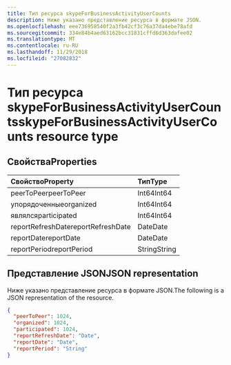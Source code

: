 ```yaml
---
title: Тип ресурса skypeForBusinessActivityUserCounts
description: Ниже указано представление ресурса в формате JSON.
ms.openlocfilehash: eee736958540f2a3fb42cf3c76a37da4ebe78afd
ms.sourcegitcommit: 334e84b4aed63162bcc31831cffd6d363dafee02
ms.translationtype: MT
ms.contentlocale: ru-RU
ms.lasthandoff: 11/29/2018
ms.locfileid: "27082832"
---
```

# <a name="skypeforbusinessactivityusercounts-resource-type"></a><span data-ttu-id="16761-103">Тип ресурса skypeForBusinessActivityUserCounts</span><span class="sxs-lookup"><span data-stu-id="16761-103">skypeForBusinessActivityUserCounts resource type</span></span>

## <a name="properties"></a><span data-ttu-id="16761-104">Свойства</span><span class="sxs-lookup"><span data-stu-id="16761-104">Properties</span></span>

| <span data-ttu-id="16761-105">Свойство</span><span class="sxs-lookup"><span data-stu-id="16761-105">Property</span></span>          | <span data-ttu-id="16761-106">Тип</span><span class="sxs-lookup"><span data-stu-id="16761-106">Type</span></span>   |
| :---------------- | :----- |
| <span data-ttu-id="16761-107">peerToPeer</span><span class="sxs-lookup"><span data-stu-id="16761-107">peerToPeer</span></span>        | <span data-ttu-id="16761-108">Int64</span><span class="sxs-lookup"><span data-stu-id="16761-108">Int64</span></span>  |
| <span data-ttu-id="16761-109">упорядоченные</span><span class="sxs-lookup"><span data-stu-id="16761-109">organized</span></span>         | <span data-ttu-id="16761-110">Int64</span><span class="sxs-lookup"><span data-stu-id="16761-110">Int64</span></span>  |
| <span data-ttu-id="16761-111">являлся</span><span class="sxs-lookup"><span data-stu-id="16761-111">participated</span></span>      | <span data-ttu-id="16761-112">Int64</span><span class="sxs-lookup"><span data-stu-id="16761-112">Int64</span></span>  |
| <span data-ttu-id="16761-113">reportRefreshDate</span><span class="sxs-lookup"><span data-stu-id="16761-113">reportRefreshDate</span></span> | <span data-ttu-id="16761-114">Date</span><span class="sxs-lookup"><span data-stu-id="16761-114">Date</span></span>   |
| <span data-ttu-id="16761-115">reportDate</span><span class="sxs-lookup"><span data-stu-id="16761-115">reportDate</span></span>        | <span data-ttu-id="16761-116">Date</span><span class="sxs-lookup"><span data-stu-id="16761-116">Date</span></span>   |
| <span data-ttu-id="16761-117">reportPeriod</span><span class="sxs-lookup"><span data-stu-id="16761-117">reportPeriod</span></span>      | <span data-ttu-id="16761-118">String</span><span class="sxs-lookup"><span data-stu-id="16761-118">String</span></span> |

## <a name="json-representation"></a><span data-ttu-id="16761-119">Представление JSON</span><span class="sxs-lookup"><span data-stu-id="16761-119">JSON representation</span></span>

<span data-ttu-id="16761-120">Ниже указано представление ресурса в формате JSON.</span><span class="sxs-lookup"><span data-stu-id="16761-120">The following is a JSON representation of the resource.</span></span>

<!-- {
  "blockType": "resource",
  "@odata.type": "microsoft.graph.skypeForBusinessActivityUserCounts"
} -->

```json
{
  "peerToPeer": 1024, 
  "organized": 1024, 
  "participated": 1024, 
  "reportRefreshDate": "Date", 
  "reportDate": "Date", 
  "reportPeriod": "String"
}
```
